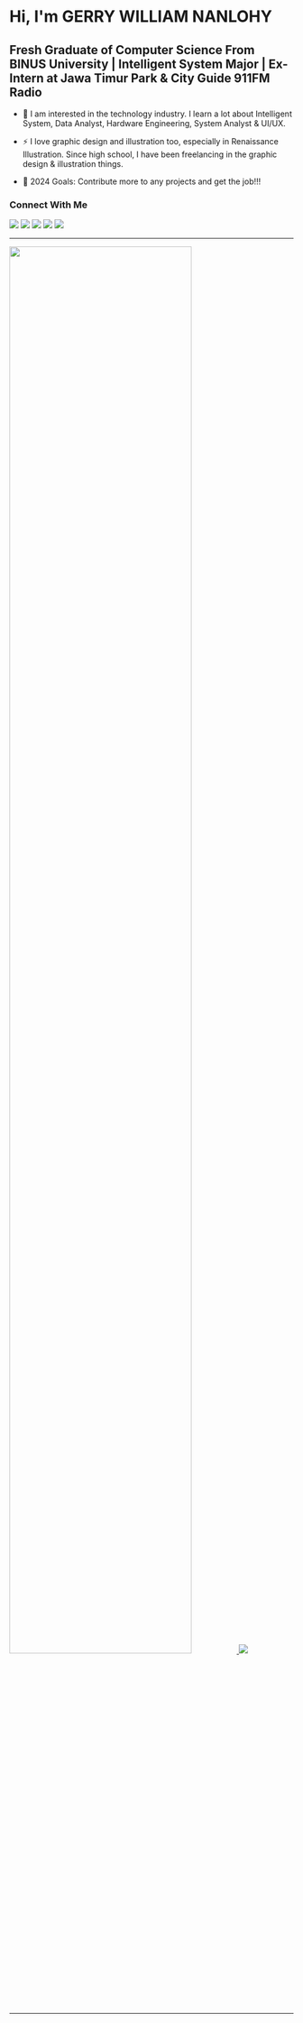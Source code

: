 # Hi, I'm GERRY WILLIAM NANLOHY
## Fresh Graduate of Computer Science From BINUS University | Intelligent System Major | Ex-Intern at Jawa Timur Park & City Guide 911FM Radio

- 🌱 I am interested in the technology industry. I learn a lot about Intelligent System, Data Analyst, Hardware Engineering, System Analyst & UI/UX.

- ⚡ I love graphic design and illustration too, especially in Renaissance Illustration. Since high school, I have been freelancing in the graphic design & illustration things.

- 🥅 2024 Goals: Contribute more to any projects and get the job!!!

### Connect With Me

[![](https://img.shields.io/badge/WhatsApp-25D366?style=for-the-badge&logo=whatsapp&logoColor=white)](https://wa.me/085236432452) [![](https://img.shields.io/badge/Gmail-D14836?style=for-the-badge&logo=gmail&logoColor=white)](mailto:gerrywilliam01@gmail.com) [![](https://img.shields.io/badge/Microsoft_Outlook-0078D4?style=for-the-badge&logo=microsoft-outlook&logoColor=white)](mailto:gerry.nanlohy@binus.ac.id) [![](https://img.shields.io/badge/Instagram-E4405F?style=for-the-badge&logo=instagram&logoColor=white)](https://www.instagram.com/hy.gerry_/) [![](https://img.shields.io/badge/LinkedIn-0077B5?style=for-the-badge&logo=linkedin&logoColor=white)](https://www.linkedin.com/in/gerrywilliamnanlohy/)

<hr>
 <a href="https://github.com/hygerry">
 <img height=80% widht=80% src="https://github-readme-stats.vercel.app/api/top-langs?username=hygerry&show_icons=true&theme=tokyonight">
 <img src="https://github-readme-stats.vercel.app/api?username=hygerry&show_icons=true&theme=tokyonight">
 </a>
 </p>
<hr>
